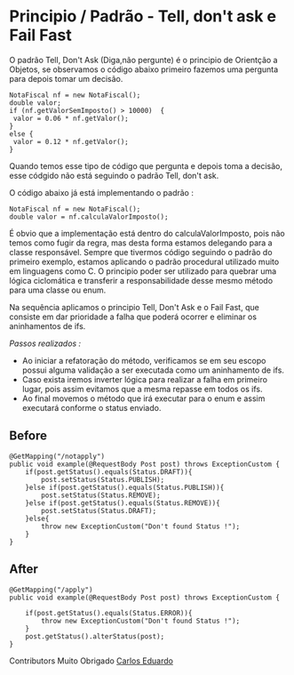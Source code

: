 # Principio / Padrão - Tell, don't ask e Fail Fast

O padrão Tell, Don't Ask (Diga,não pergunte) é o principio de Orientção a Objetos, se observamos o código abaixo primeiro fazemos uma pergunta para depois tomar um decisão.

    NotaFiscal nf = new NotaFiscal();
    double valor;
    if (nf.getValorSemImposto() > 10000)  {
     valor = 0.06 * nf.getValor();
    }
    else {
     valor = 0.12 * nf.getValor();
    }

Quando temos esse tipo de código que pergunta e depois toma a decisão, esse códgido não está seguindo o padrão Tell, don't ask.

O código abaixo já está implementando o padrão :
    
    NotaFiscal nf = new NotaFiscal();
    double valor = nf.calculaValorImposto();

É obvio que a implementação está dentro do calculaValorImposto, pois não temos como fugir da regra, mas desta forma estamos delegando para a classe responsável. Sempre que tivermos código seguindo o padrão do primeiro exemplo, estamos aplicando o padrão procedural utilizado muito em linguagens como C.
O principio poder ser utilizado para quebrar uma lógica ciclomática e transferir a responsabilidade desse mesmo método para uma classe ou enum.


Na sequência aplicamos o principio Tell, Don't Ask e o Fail Fast, que consiste em dar prioridade a falha que poderá ocorrer e eliminar os aninhamentos de ifs.

*Passos realizados :*
* Ao iniciar a refatoração do método, verificamos se em seu escopo possui alguma validação a ser executada como um aninhamento de ifs. 
* Caso exista iremos inverter lógica para realizar a falha em primeiro lugar, pois assim evitamos que a mesma repasse em todos os ifs.
* Ao final movemos o método que irá executar para o enum e assim executará conforme o status enviado.


## Before

    @GetMapping("/notapply")
    public void example(@RequestBody Post post) throws ExceptionCustom {
        if(post.getStatus().equals(Status.DRAFT)){
            post.setStatus(Status.PUBLISH);
        }else if(post.getStatus().equals(Status.PUBLISH)){
            post.setStatus(Status.REMOVE);
        }else if(post.getStatus().equals(Status.REMOVE)){
            post.setStatus(Status.DRAFT);
        }else{
            throw new ExceptionCustom("Don't found Status !");
        }
    }
    
## After

    @GetMapping("/apply")
    public void example(@RequestBody Post post) throws ExceptionCustom {

        if(post.getStatus().equals(Status.ERROR)){
            throw new ExceptionCustom("Don't found Status !");
        }
        post.getStatus().alterStatus(post);
    }

Contributors
Muito Obrigado [Carlos Eduardo](https://github.com/CarlosEduardo12)
